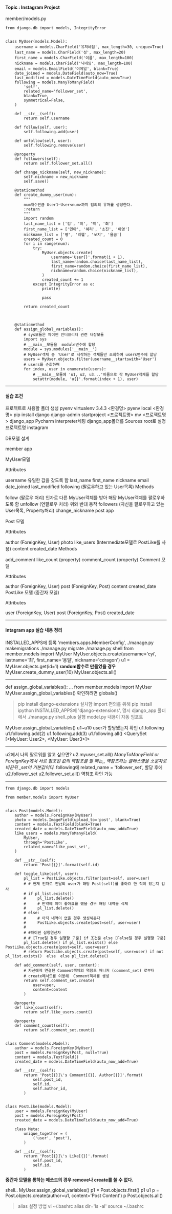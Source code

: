 #### Topic : Instagram Project

member/models.py
```
from django.db import models, IntegrityError


class MyUser(models.Model):
    username = models.CharField('유저네임', max_length=30, unique=True)
    last_name = models.CharField('성', max_length=20)
    first_name = models.CharField('이름', max_length=100)
    nickname = models.CharField('닉네임', max_length=100)
    email = models.EmailField('이메일', blank=True)
    date_joined = models.DateField(auto_now=True)
    last_modified = models.DateTimeField(auto_now=True)
    following = models.ManyToManyField(
        'self',
        related_name='follower_set',
        blank=True,
        symmetrical=False,
    )

    def __str__(self):
        return self.username

    def follow(self, user):
        self.following.add(user)

    def unfollow(self, user):
        self.following.remove(user)

    @property
    def followers(self):
        return self.follower_set.all()

    def change_nickname(self, new_nickname):
        self.nickname = new_nickname
        self.save()

    @staticmethod
    def create_dummy_user(num):
        """
        num개수만큼 User1~User<num>까지 임의의 유저를 생성한다.
        :return
        """
        import random
        last_name_list = ['김', '이', '박', '최']
        first_name_list = ['민아', '혜리', '소진', '아영']
        nickname_list = ['빵', '리헬', '쏘지', '율곰']
        created_count = 0
        for i in range(num):
            try:
                MyUser.objects.create(
                    username='User{}'.format(i + 1),
                    last_name=random.choice(last_name_list),
                    first_name=random.choice(first_name_list),
                    nickname=random.choice(nickname_list),
                )
                created_count += 1
            except IntegrityError as e:
                print(e)

                pass

        return created_count



    @staticmethod
    def assign_global_variables():
        # sys모듈은 파이썬 인터프리터 관련 내장모듈
        import sys
        # __main__모듈을  module변수에 할당
        module = sys.modules['__main__']
        # MyUser객체 중 'User'로 시작하는 객체들만 조회하여 users변수에 할당
        users = MyUser.objects.filter(username__startswith='User')
        # users를 순회하며
        for index, user in enumerate(users):
            # __main__모듈에 'u1, u2, u3...'이름으로 각 MyUser객체를 할당
            setattr(module, 'u{}'.format(index + 1), user)

```
---
#### 실습 조건
프로젝트로 사용할 폴더 생성
pyenv virtualenv 3.4.3 <환경명>
pyenv local <환경명>
pip install django
django-admin startproject <프로젝트명>
mv <프로젝트명> django_app
Pycharm interpreter세팅
django_app폴더를 Sources root로 설정
프로젝트명
instagram

DB모델 설계

member app

MyUser모델

Attributes

username
유일한 값을 갖도록 함
last_name
first_name
nickname
email
date_joined
last_modified
following (팔로우하고 있는 User목록)
Methods

follow (팔로우 처리)
인자로 다른 MyUser객체를 받아 해당 MyUser객체를 팔로우하도록 함
unfollow (언팔로우 처리)
위와 반대 동작
followers (자신을 팔로우하고 있는 User목록, Property처리)
change_nickname
post app

Post 모델

Attributes

author (ForeignKey, User)
photo
like_users (Intermediate모델로 PostLike를 사용)
content
created_date
Methods

add_comment
like_count (property)
comment_count (property)
Comment 모델

Attributes

author (ForeignKey, User)
post (ForeignKey, Post)
content
created_date
PostLike 모델 (중간자 모델)

Attributes

user (ForeignKey, User)
post (ForeignKey, Post)
created_date

---

#### Intagram app 실습 내용 정리
INSTALLED_APPS에 등록
'members.apps.MemberConfig',
./manage.py makemigrations
./manage.py migrate
./manage.py shell
from member.models import MyUser
MyUser.objects.create(username='cyi', lastname='최', first_name='용일', nickname='cdragon')
u1 = MyUser.objects.get(id=1)
**random함수로 만들었을 경우**
MyUser.create_dummy_user(10)
MyUser.objects.all()

---

def assign_global_variables():
...
from member.models import MyUser
MyUser.assign_global_variables()
확인하려면
globals()
>pip install django-extensions
설치함
import 편의를 위해
pip install ipython
INSTALLED_APPS에 'django-extensions', 명시
django_app 폴더에서
./manage.py shell_plus 실행
model.py 내용이 자동 임포트

MyUser.assign_global_variables()
u1~u10 user가 할당됐는지 확인
u1.following
u1.following.add(2)
u1.following.add(3)
u1.following.all()
<QuerySet [<MyUser: User2>, <MyUser: User3>]>

---
u2에서 나의 팔로워를 알고 싶으면?
u2.myuser_set.all()
_ManyToManyField or ForeignKey에서 서로 참조된 값의 역참조를 할 때는,, 역참조하는 클래스명을 소문자로 바꾼뒤 \_set이 기본값이다._
following에
related_name = 'follower_set', 할당 후에
u2.follower_set
u2.follower_set.all()
역참조 확인 가능

---
```
from django.db import models

from member.models import MyUser


class Post(models.Model):
    author = models.ForeignKey(MyUser)
    photo = models.ImageField(upload_to='post', blank=True)
    content = models.TextField(blank=True)
    created_date = models.DateTimeField(auto_now_add=True)
    like_users = models.ManyToManyField(
        MyUser,
        through='PostLike',
        related_name='like_post_set',
    )

    def __str__(self):
        return 'Post[{}]'.format(self.id)

    def toggle_like(self, user):
        pl_list = PostLike.objects.filter(post=self, user=user)
        # # 현재 인자로 전달되 user가 해당 Post(self)를 좋아요 한 적이 있는지 검사
        # if pl_list.exists():
        #     pl_list.delete()
        #     # 만약에 이미 좋아요를 했을 경우 해당 내역을 삭제
        #     pl_list.delete()
        # else:
        #     # 아직 내역이 없을 경우 생성해준다
        #     PostLike.objects.create(post=self, user=user)
        #
        # #파이썬 삼항연산자
        # # [True일 경우 실행할 구문] if 조건문 else [False일 경우 실행할 구문]
        pl_list.delete() if pl_list.exists() else PostLike.objects.create(post=self, user=user)
        # return PostLike.objects.create(post=self, user=user) if not pl_list.exists()  else  else pl_list.delete()

    def add_comment(self, user, content):
        # 자신에게 연결된 Comment객체의 역참조 매니저 (comment_set) 로부터
        # create메서드를 이용해  Comment객체를 생성
        return self.comment_set.create(
            user=user,
            content=content
        )

    @property
    def like_count(self):
        return self.like_users.count()

    @property
    def comment_count(self):
        return self.comment_set.count()


class Comment(models.Model):
    author = models.ForeignKey(MyUser)
    post = models.ForeignKey(Post, null=True)
    content = models.TextField()
    created_date = models.DateTimeField(auto_now_add=True)

    def __str__(self):
        return 'Post[{}]\'s Comment[{}], Author[{}]'.format(
            self.post_id,
            self.id,
            self.author_id,
        )


class PostLike(models.Model):
    user = models.ForeignKey(MyUser)
    post = models.ForeignKey(Post)
    created_date = models.DateTimeField(auto_now_add=True)

    class Meta:
        unique_together = (
            ('user', 'post'),
        )

    def __str__(self):
        return 'Post[{}]\'s Like[{}]'.format(
            self.post_id,
            self.id,
        )

```
**중간자 모델을 통하는 메쏘드의 경우 remove나 create를 쓸 수 없다.**

shell..
MyUser.assign_global_variables()
p1 = Post.objects.first()
p1
u1
p = Post.objects.create(author=u1, content='Post Content')
p
Post.objects.all()



> alias 설정 방법
vi ~/.bashrc
alias dir='ls -al'
source ~/.bashrc
